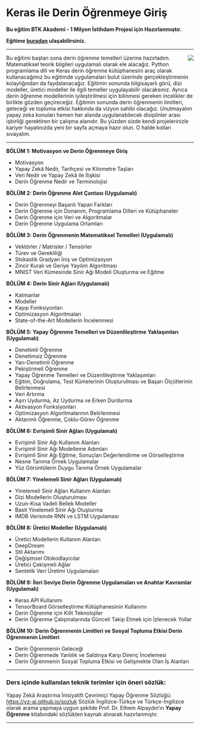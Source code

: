 # Keras ile Derin Öğrenmeye Giriş


**Bu eğitim BTK Akademi - 1 Milyon İstihdam Projesi için Hazırlanmıştır.**

**Eğitime [buradan](https://www.btkakademi.gov.tr/portal/course/keras-ile-derin-ogrenmeye-giris-10599#!/about) ulaşabilirsiniz.**

---

<img align="right" src="https://assets-btkakademi-gov-tr.akamaized.net/api/template/51/client/assets/img/logo.png">

Bu eğitimi baştan sona derin öğrenme temelleri üzerine hazırladım. Matematiksel teorik bilgileri uygulamalı olarak ele alacağız. Python programlama dili ve Keras derin öğrenme kütüphanesini araç olarak kullanacağımız bu eğitimde uygulamaları bulut üzerinde gerçekleştirmenin kolaylığından da faydalanacağız. Eğitimin sonunda bilgisayarlı görü, dizi modeller, üretici modeller ile ilgili temeller uygulayabilir olacaksınız. Ayrıca derin öğrenme modellerinin iyileştirilmesi için bilinmesi gereken incelikler de birlikte gözden geçireceğiz. Eğitimin sonunda derin öğrenmenin limitleri, geleceği ve topluma etkisi hakkında da vizyon sahibi olacağız. Unutmayalım yapay zeka konuları hemen her alanda uygulanabilecek disiplinler arası işbirliği gerektiren bir çalışma alanıdır. Bu yüzden sizde kendi projelerinizle kariyer hayatınızda yeni bir sayfa açmaya hazır olun. O halde kolları sıvayalım. 

---

**BÖLÜM 1: Motivasyon ve Derin Öğrenmeye Giriş** 

- Motivasyon
- Yapay Zekâ Nedir, Tarihçesi ve Kilometre Taşları
- Veri Nedir ve Yapay Zekâ ile İlişkisi
- Derin Öğrenme Nedir ve Terminolojisi

**BÖLÜM 2: Derin Öğrenme Alet Çantası (Uygulamalı)** 

- Derin Öğrenmeyi Başarılı Yapan Farkları
- Derin Öğrenme için Donanım, Programlama Dilleri ve Kütüphaneler
- Derin Öğrenme için Veri ve Algoritmalar
- Derin Öğrenme Uygulama Ortamları

**BÖLÜM 3: Derin Öğrenmenin Matematiksel Temelleri (Uygulamalı)** 

- Vektörler / Matrisler / Tensörler
- Türev ve Gerekliliği
- Stokastik Gradyan İniş ve Optimizasyon
- Zincir Kuralı ve Geriye Yayılım Algoritması
- MNIST Veri Kümesinde Sinir Ağı Modeli Oluşturma ve Eğitme 

**BÖLÜM 4: Derin Sinir Ağları (Uygulamalı)** 

- Katmanlar
- Modeller
- Kayıp Fonksiyonları
- Optimizasyon Algoritmaları
- State-of-the-Art Modellerin İncelenmesi

**BÖLÜM 5: Yapay Öğrenme Temelleri ve Düzenlileştirme Yaklaşımları (Uygulamalı)**

- Denetimli Öğrenme
- Denetimsiz Öğrenme
- Yarı-Denetimli Öğrenme
- Pekiştirmeli Öğrenme
- Yapay Öğrenme Temelleri ve Düzenlileştirme Yaklaşımları
- Eğitim, Doğrulama, Test Kümelerinin Oluşturulması ve Başarı Ölçütlerinin Belirlenmesi
- Veri Artırma
- Aşırı Uydurma, Az Uydurma ve Erken Durdurma
- Aktivasyon Fonksiyonları
- Optimizasyon Algoritmalarının Belirlenmesi
- Aktarımlı Öğrenme, Çoklu-Görev Öğrenme 

**BÖLÜM 6: Evrişimli Sinir Ağları (Uygulamalı)**
- Evrişimli Sinir Ağı Kullanım Alanları
- Evrişimli Sinir Ağı Modelleme Adımları
- Evrişimli Sinir Ağı Eğitme, Sonuçları Değerlendirme ve Görselleştirme
- Nesne Tanıma Örnek Uygulamalar
- Yüz Görüntülerin Duygu Tanıma Örnek Uygulamalar

**BÖLÜM 7: Yinelemeli Sinir Ağları (Uygulamalı)**

- Yinelemeli Sinir Ağları Kullanım Alanları
- Dizi Modellerin Oluşturulması
- Uzun-Kısa Vadeli Bellek Modeller 
- Basit Yinelemeli Sinir Ağı Oluşturma
- IMDB Verisinde RNN ve LSTM Uygulaması

**BÖLÜM 8: Üretici Modeller (Uygulamalı)**

- Üretici Modellerin Kullanım Alanları
- DeepDream 
- Stil Aktarımı
- Değişimsel Otokodlayıcılar
- Üretici Çekişmeli Ağlar
- Sentetik Veri Üretimi Uygulamaları

**BÖLÜM 9: İleri Seviye Derin Öğrenme Uygulamaları ve Anahtar Kavramlar (Uygulamalı)**

- Keras API Kullanımı
- TensorBoard Görselleştirme Kütüphanesinin Kullanımı
- Derin Öğrenme için Kilit Teknolojiler
- Derin Öğrenme Çalışmalarında Günceli Takip Etmek için İzlenecek Yollar

**BÖLÜM 10: Derin Öğrenmenin Limitleri ve Sosyal Topluma Etkisi	Derin Öğrenmenin Limitleri**

- Derin Öğrenmenin Geleceği
- Derin Öğrenmede Yanlılık ve Saldırıya Karşı Direnç İncelemesi
- Derin Öğrenmenin Sosyal Topluma Etkisi ve Gelişmekte Olan İş Alanları

---

### Ders içinde kullanılan teknik terimler için öneri sözlük:

Yapay Zekâ Araştırma İnisiyatifi Çevrimiçi Yapay Öğrenme Sözlüğü: https://yz-ai.github.io/sozluk
Sözlük İngilizce-Türkçe ve Türkçe-İngilizce olarak arama yapmaya uygun şekilde Prof. Dr. Ethem Alpaydın’ın **Yapay Öğrenme** kitabındaki sözlükten kaynak alınarak hazırlanmıştır. 

---






